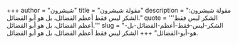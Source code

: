 +++
author = "شيشرون"
title = "مقولة شيشرون"
description = "مقولة شيشرون: الشكر ليس فقط أعظم الفضائل، بل هو أبو الفضائل."
quote = '''الشكر ليس فقط أعظم الفضائل، بل هو أبو الفضائل.'''
slug = "الشكر-ليس-فقط-أعظم-الفضائل-بل-هو-أبو-الفضائل"
+++
الشكر ليس فقط أعظم الفضائل، بل هو أبو الفضائل.

